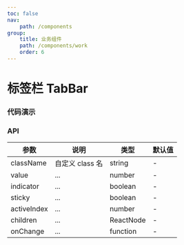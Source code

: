 ```yaml
---
toc: false
nav:
    path: /components
group:
    title: 业务组件
    path: /components/work
    order: 6
---
```


# 标签栏 TabBar

### 代码演示

<code src="./demo/index.tsx"></code>

### API

| 参数        | 说明            | 类型      | 默认值 |
| ----------- | --------------- | --------- | ------ |
| className   | 自定义 class 名 | string    | -      |
| value       | ...             | number    | -      |
| indicator   | ...             | boolean   | -      |
| sticky      | ...             | boolean   | -      |
| activeIndex | ...             | number    | -      |
| children    | ...             | ReactNode | -      |
| onChange    | ...             | function  | -      |
